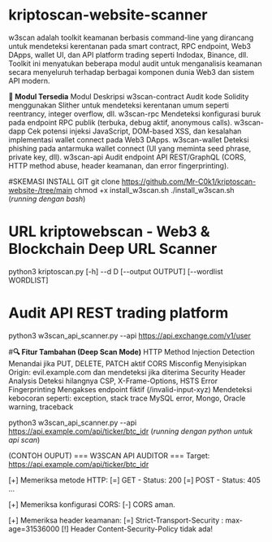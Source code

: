 # kriptoscan-website-scanner
w3scan adalah toolkit keamanan berbasis command-line yang dirancang untuk mendeteksi kerentanan pada smart contract, RPC endpoint, Web3 DApps, wallet UI, dan API platform trading seperti Indodax, Binance, dll.
Toolkit ini menyatukan beberapa modul audit untuk menganalisis keamanan secara menyeluruh terhadap berbagai komponen dunia Web3 dan sistem API modern.

**🧩 Modul Tersedia**
Modul	Deskripsi
w3scan-contract	Audit kode Solidity menggunakan Slither untuk mendeteksi kerentanan umum seperti reentrancy, integer overflow, dll.
w3scan-rpc	Mendeteksi konfigurasi buruk pada endpoint RPC publik (terbuka, debug aktif, anonymous calls).
w3scan-dapp	Cek potensi injeksi JavaScript, DOM-based XSS, dan kesalahan implementasi wallet connect pada Web3 DApps.
w3scan-wallet	Deteksi phishing pada antarmuka wallet connect (UI yang meminta seed phrase, private key, dll).
w3scan-api	Audit endpoint API REST/GraphQL (CORS, HTTP method abuse, header keamanan, dan error fingerprinting).

#SKEMASI INSTALL GIT 
git clone https://github.com/Mr-C0k1/kriptoscan-website-/tree/main
chmod +x install_w3scan.sh 
./install_w3scan.sh  (*running dengan bash*)
# URL kriptowebscan - Web3 & Blockchain Deep URL Scanner
python3  kriptoscan.py [-h] --d D [--output OUTPUT] [--wordlist WORDLIST]
# Audit API REST trading platform
python3 w3scan_api_scanner.py --api https://api.exchange.com/v1/user



#**🔍 Fitur Tambahan (Deep Scan Mode)**
HTTP Method Injection Detection
Menandai jika PUT, DELETE, PATCH aktif
CORS Misconfig
Menyisipkan Origin: evil.example.com dan mendeteksi jika diterima
Security Header Analysis
Deteksi hilangnya CSP, X-Frame-Options, HSTS
Error Fingerprinting
Mengakses endpoint fiktif (/invalid-input-xyz)
Mendeteksi kebocoran seperti:
exception, stack trace
MySQL error, Mongo, Oracle
warning, traceback

python3 w3scan_api_scanner.py --api https://api.example.com/api/ticker/btc_idr (*running dengan python untuk api scan*)

(CONTOH OUPUT)
=== W3SCAN API AUDITOR ===
Target: https://api.example.com/api/ticker/btc_idr

[+] Memeriksa metode HTTP:
[=] GET - Status: 200
[=] POST - Status: 405
...

[+] Memeriksa konfigurasi CORS:
[-] CORS aman.

[+] Memeriksa header keamanan:
[=] Strict-Transport-Security : max-age=31536000
[!] Header Content-Security-Policy tidak ada!


